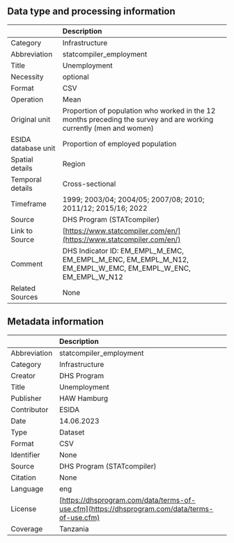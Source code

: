 ## Data type and processing information 

|                     | Description                                                                                                         |
|:--------------------|:--------------------------------------------------------------------------------------------------------------------|
| Category            | Infrastructure                                                                                                      |
| Abbreviation        | statcompiler_employment                                                                                             |
| Title               | Unemployment                                                                                                        |
| Necessity           | optional                                                                                                            |
| Format              | CSV                                                                                                                 |
| Operation           | Mean                                                                                                                |
| Original unit       | Proportion of population who worked in the 12 months preceding the survey and are working currently (men and women) |
| ESIDA database unit | Proportion of employed population                                                                                   |
| Spatial details     | Region                                                                                                              |
| Temporal details    | Cross-sectional                                                                                                     |
| Timeframe           | 1999; 2003/04; 2004/05; 2007/08; 2010; 2011/12; 2015/16; 2022                                                       |
| Source              | DHS Program (STATcompiler)                                                                                          |
| Link to Source      | [https://www.statcompiler.com/en/](https://www.statcompiler.com/en/)                                                |
| Comment             | DHS Indicator ID: EM_EMPL_M_EMC, EM_EMPL_M_ENC, EM_EMPL_M_N12, EM_EMPL_W_EMC, EM_EMPL_W_ENC, EM_EMPL_W_N12          |
| Related Sources     | None                                                                                                                |

## Metadata information 

|              | Description                                                                                  |
|:-------------|:---------------------------------------------------------------------------------------------|
| Abbreviation | statcompiler_employment                                                                      |
| Category     | Infrastructure                                                                               |
| Creator      | DHS Program                                                                                  |
| Title        | Unemployment                                                                                 |
| Publisher    | HAW Hamburg                                                                                  |
| Contributor  | ESIDA                                                                                        |
| Date         | 14.06.2023                                                                                   |
| Type         | Dataset                                                                                      |
| Format       | CSV                                                                                          |
| Identifier   | None                                                                                         |
| Source       | DHS Program (STATcompiler)                                                                   |
| Citation     | None                                                                                         |
| Language     | eng                                                                                          |
| License      | [https://dhsprogram.com/data/terms-of-use.cfm](https://dhsprogram.com/data/terms-of-use.cfm) |
| Coverage     | Tanzania                                                                                     |